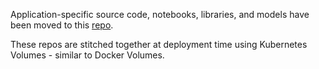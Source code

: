 Application-specific source code, notebooks, libraries, and models have been moved to this [repo](https://github.com/fluxcapacitor/source.ml).

These repos are stitched together at deployment time using Kubernetes Volumes - similar to Docker Volumes.

